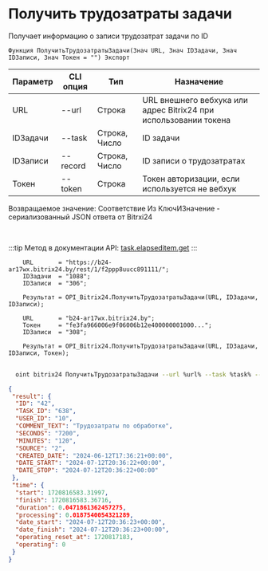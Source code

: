 ﻿---
sidebar_position: 4
---

# Получить трудозатраты задачи
 Получает информацию о записи трудозатрат задачи по ID



`Функция ПолучитьТрудозатратыЗадачи(Знач URL, Знач IDЗадачи, Знач IDЗаписи, Знач Токен = "") Экспорт`

  | Параметр | CLI опция | Тип | Назначение |
  |-|-|-|-|
  | URL | --url | Строка | URL внешнего вебхука или адрес Bitrix24 при использовании токена |
  | IDЗадачи | --task | Строка, Число | ID задачи |
  | IDЗаписи | --record | Строка, Число | ID записи о трудозатратах |
  | Токен | --token | Строка | Токен авторизации, если используется не вебхук |

  
  Возвращаемое значение:   Соответствие Из КлючИЗначение - сериализованный JSON ответа от Bitrxi24

<br/>

:::tip
Метод в документации API: [task.elapseditem.get](https://dev.1c-bitrix.ru/rest_help/tasks/task/elapseditem/get.php)
:::
<br/>


```bsl title="Пример кода"
    URL       = "https://b24-ar17wx.bitrix24.by/rest/1/f2ppp8uucc891111/";
    IDЗадачи  = "1088";
    IDЗаписи  = "306";

    Результат = OPI_Bitrix24.ПолучитьТрудозатратыЗадачи(URL, IDЗадачи, IDЗаписи);

    URL       = "b24-ar17wx.bitrix24.by";
    Токен     = "fe3fa966006e9f06006b12e400000001000...";
    IDЗаписи  = "308";

    Результат = OPI_Bitrix24.ПолучитьТрудозатратыЗадачи(URL, IDЗадачи, IDЗаписи, Токен);
```



```sh title="Пример команды CLI"
    
  oint bitrix24 ПолучитьТрудозатратыЗадачи --url %url% --task %task% --record %record% --token %token%

```

```json title="Результат"
{
 "result": {
  "ID": "42",
  "TASK_ID": "638",
  "USER_ID": "10",
  "COMMENT_TEXT": "Трудозатраты по обработке",
  "SECONDS": "7200",
  "MINUTES": "120",
  "SOURCE": "2",
  "CREATED_DATE": "2024-06-12T17:36:21+00:00",
  "DATE_START": "2024-07-12T20:36:22+00:00",
  "DATE_STOP": "2024-07-12T20:36:22+00:00"
 },
 "time": {
  "start": 1720816583.31997,
  "finish": 1720816583.36716,
  "duration": 0.0471861362457275,
  "processing": 0.0187540054321289,
  "date_start": "2024-07-12T20:36:23+00:00",
  "date_finish": "2024-07-12T20:36:23+00:00",
  "operating_reset_at": 1720817183,
  "operating": 0
 }
}
```
